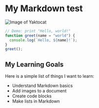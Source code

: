 # My Markdown test

![Image of Yaktocat](https://octodex.github.com/images/yaktocat.png)

```javascript
// Demo: print "Hello, world!"
function greet(name = "world") {
  console.log(`Hello, ${name}!`);
}
greet();
```

## My Learning Goals
Here is a simple list of things I want to learn:

- Understand Markdown basics
- Add images to a document
- Create code blocks
- Make lists in Markdown
